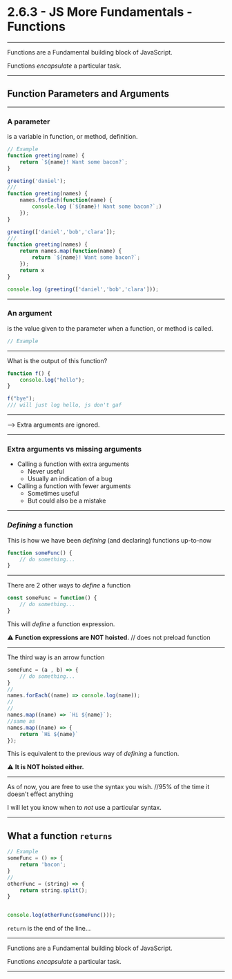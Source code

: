 # 2.6.3 - JS More Fundamentals - Functions

---

Functions are a Fundamental building block of JavaScript.

Functions _encapsulate_ a particular task.

---

## Function Parameters and Arguments

---

### A parameter

is a variable in function, or method, definition.

```js
// Example
function greeting(name) {
    return `${name}! Want some bacon?`;
}

greeting('daniel');
///
function greeting(names) {
    names.forEach(function(name) {
        console.log (`${name}! Want some bacon?`;)
    });
}

greeting(['daniel','bob','clara']);
///
function greeting(names) {
    return names.map(function(name) {
        return `${name}! Want some bacon?`;
    });
    return x
}

console.log (greeting(['daniel','bob','clara']));
```

---

### An argument

is the value given to the parameter when a function, or method is called.

```js
// Example

```

---

What is the output of this function?

```js
function f() {
    console.log("hello");
}

f("bye");
/// will just log hello, js don't gaf
```

---

--> Extra arguments are ignored.

---

### Extra arguments vs missing arguments

- Calling a function with extra arguments
    - Never useful
    - Usually an indication of a bug
- Calling a function with fewer arguments
    - Sometimes useful
    - But could also be a mistake

---

### _Defining_ a function

This is how we have been _defining_ (and declaring) functions up-to-now

```js
function someFunc() {
    // do something...
}
```

--- 

There are 2 other ways to _define_ a function

```js
const someFunc = function() {
    // do something...
}
```

This will _define_ a function expression.

⚠️ **Function expressions are NOT hoisted.**
// does not preload function

---

The third way is an arrow function

```js
someFunc = (a , b) => {
    // do something...
}
//
names.forEach((name) => console.log(name));
//
//
names.map((name) => `Hi ${name}`);
//same as
names.map((name) => {
    return `Hi ${name}`
});
```

This is equivalent to the previous way of _defining_ a function. 

⚠️ **It is NOT hoisted either.**

---

As of now, you are free to use the syntax you wish.
//95% of the time it doesn't effect anything

I will let you know when to _not_ use a particular syntax.

---

## What a function `returns`

```js
// Example
someFunc = () => {
    return 'bacon';
}
//
otherFunc = (string) => {
    return string.split();
}


console.log(otherFunc(someFunc()));
```

`return` is the end of the line...

---

Functions are a Fundamental building block of JavaScript.

Functions _encapsulate_ a particular task.

---
